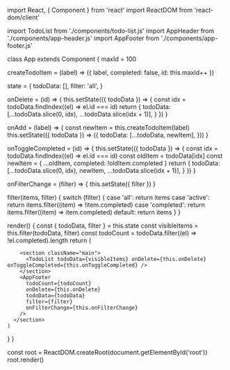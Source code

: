 import React, { Component } from 'react'
import ReactDOM from 'react-dom/client'

import TodoList from './components/todo-list.js'
import AppHeader from './components/app-header.js'
import AppFooter from './components/app-footer.js'

class App extends Component {
maxId = 100

createTodoItem = (label) => ({ label, completed: false, id: this.maxId++ })

state = {
todoData: [],
filter: 'all',
}

onDelete = (id) => {
this.setState(({ todoData }) => {
const idx = todoData.findIndex((el) => el.id === id)
return {
todoData: [...todoData.slice(0, idx), ...todoData.slice(idx + 1)],
}
})
}

onAdd = (label) => {
const newItem = this.createTodoItem(label)
this.setState(({ todoData }) => ({
todoData: [...todoData, newItem],
}))
}

onToggleCompleted = (id) => {
this.setState(({ todoData }) => {
const idx = todoData.findIndex((el) => el.id === id)
const oldItem = todoData[idx]
const newItem = { ...oldItem, completed: !oldItem.completed }
return {
todoData: [...todoData.slice(0, idx), newItem, ...todoData.slice(idx + 1)],
}
})
}

onFilterChange = (filter) => {
this.setState({ filter })
}

filter(items, filter) {
switch (filter) {
case 'all':
return items
case 'active':
return items.filter((item) => !item.completed)
case 'completed':
return items.filter((item) => item.completed)
default:
return items
}
}

render() {
const { todoData, filter } = this.state
const visibleItems = this.filter(todoData, filter)
const todoCount = todoData.filter((el) => !el.completed).length
return (
<section className="todoapp">
<AppHeader onAdd={this.onAdd} />

        <section className="main">
          <TodoList todoData={visibleItems} onDelete={this.onDelete} onToggleCompleted={this.onToggleCompleted} />
        </section>
        <AppFooter
          todoCount={todoCount}
          onDelete={this.onDelete}
          todoData={todoData}
          filter={filter}
          onFilterChange={this.onFilterChange}
        />
      </section>
    )

}
}

const root = ReactDOM.createRoot(document.getElementById('root'))
root.render(<App />)
